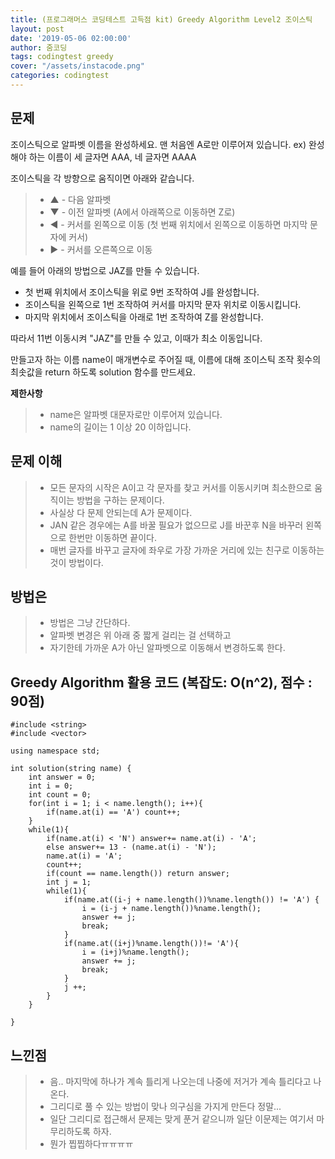 ```yaml
---
title: (프로그래머스 코딩테스트 고득점 kit) Greedy Algorithm Level2 조이스틱
layout: post
date: '2019-05-06 02:00:00'
author: 줌코딩
tags: codingtest greedy
cover: "/assets/instacode.png"
categories: codingtest
---
```


## 문제

조이스틱으로 알파벳 이름을 완성하세요. 맨 처음엔 A로만 이루어져 있습니다.
ex) 완성해야 하는 이름이 세 글자면 AAA, 네 글자면 AAAA

조이스틱을 각 방향으로 움직이면 아래와 같습니다.

>* ▲ - 다음 알파벳
>* ▼ - 이전 알파벳 (A에서 아래쪽으로 이동하면 Z로)
>* ◀ - 커서를 왼쪽으로 이동 (첫 번째 위치에서 왼쪽으로 이동하면 마지막 문자에 커서)
>* ▶ - 커서를 오른쪽으로 이동

예를 들어 아래의 방법으로 JAZ를 만들 수 있습니다.

- 첫 번째 위치에서 조이스틱을 위로 9번 조작하여 J를 완성합니다.
- 조이스틱을 왼쪽으로 1번 조작하여 커서를 마지막 문자 위치로 이동시킵니다.
- 마지막 위치에서 조이스틱을 아래로 1번 조작하여 Z를 완성합니다.

따라서 11번 이동시켜 "JAZ"를 만들 수 있고, 이때가 최소 이동입니다.

만들고자 하는 이름 name이 매개변수로 주어질 때, 이름에 대해 조이스틱 조작 횟수의 최솟값을 return 하도록 solution 함수를 만드세요.

**제한사항**

>* name은 알파벳 대문자로만 이루어져 있습니다.
>* name의 길이는 1 이상 20 이하입니다.

## 문제 이해

>* 모든 문자의 시작은 A이고 각 문자를 찾고 커서를 이동시키며 최소한으로 움직이는 방법을 구하는 문제이다.
>* 사실상 다 문제 안되는데 A가 문제이다.
>* JAN 같은 경우에는 A를 바꿀 필요가 없으므로 J를 바꾼후 N을 바꾸러 왼쪽으로 한번만 이동하면 끝이다.
>* 매번 글자를 바꾸고 글자에 좌우로 가장 가까운 거리에 있는 친구로 이동하는 것이 방법이다.

## 방법은

>* 방법은 그냥 간단하다.
>* 알파벳 변경은 위 아래 중 짧게 걸리는 걸 선택하고
>* 자기한테 가까운 A가 아닌 알파벳으로 이동해서 변경하도록 한다.



## Greedy Algorithm 활용 코드 (복잡도: O(n^2), 점수 : 90점)

    #include <string>
    #include <vector>

    using namespace std;

    int solution(string name) {
        int answer = 0;
        int i = 0;
        int count = 0;
        for(int i = 1; i < name.length(); i++){
            if(name.at(i) == 'A') count++;
        }
        while(1){
            if(name.at(i) < 'N') answer+= name.at(i) - 'A';
            else answer+= 13 - (name.at(i) - 'N');
            name.at(i) = 'A';
            count++;
            if(count == name.length()) return answer;
            int j = 1;
            while(1){
                if(name.at((i-j + name.length())%name.length()) != 'A') {
                    i = (i-j + name.length())%name.length();
                    answer += j;
                    break;
                } 
                if(name.at((i+j)%name.length())!= 'A'){
                    i = (i+j)%name.length();
                    answer += j;
                    break;
                }
                j ++;
            }
        }

    }

## 느낀점

>* 음.. 마지막에 하나가 계속 틀리게 나오는데 나중에 저거가 계속 틀리다고 나온다.
>* 그리디로 풀 수 있는 방법이 맞나 의구심을 가지게 만든다 정말...
>* 일단 그리디로 접근해서 문제는 맞게 푼거 같으니까 일단 이문제는 여기서 마무리하도록 하자.
>* 뭔가 찝찝하다ㅠㅠㅠㅠ
